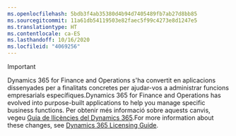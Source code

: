 ```yaml
---
ms.openlocfilehash: 5bdb3f4ab35380d4b94d7405489fb7ab27d8bb85
ms.sourcegitcommit: 11a61db54119503e82faec5f99c4273e8d1247e5
ms.translationtype: HT
ms.contentlocale: ca-ES
ms.lasthandoff: 10/16/2020
ms.locfileid: "4069256"
---
```

> [!IMPORTANT]
> <span data-ttu-id="ab01f-101">Dynamics 365 for Finance and Operations s'ha convertit en aplicacions dissenyades per a finalitats concretes per ajudar-vos a administrar funcions empresarials específiques.</span><span class="sxs-lookup"><span data-stu-id="ab01f-101">Dynamics 365 for Finance and Operations has evolved into purpose-built applications to help you manage specific business functions.</span></span> <span data-ttu-id="ab01f-102">Per obtenir més informació sobre aquests canvis, vegeu [Guia de llicències del Dynamics 365](https://mbs.microsoft.com/Files/public/365/Dynamics365LicensingGuide.pdf).</span><span class="sxs-lookup"><span data-stu-id="ab01f-102">For more information about these changes, see [Dynamics 365 Licensing Guide](https://mbs.microsoft.com/Files/public/365/Dynamics365LicensingGuide.pdf).</span></span>
 
